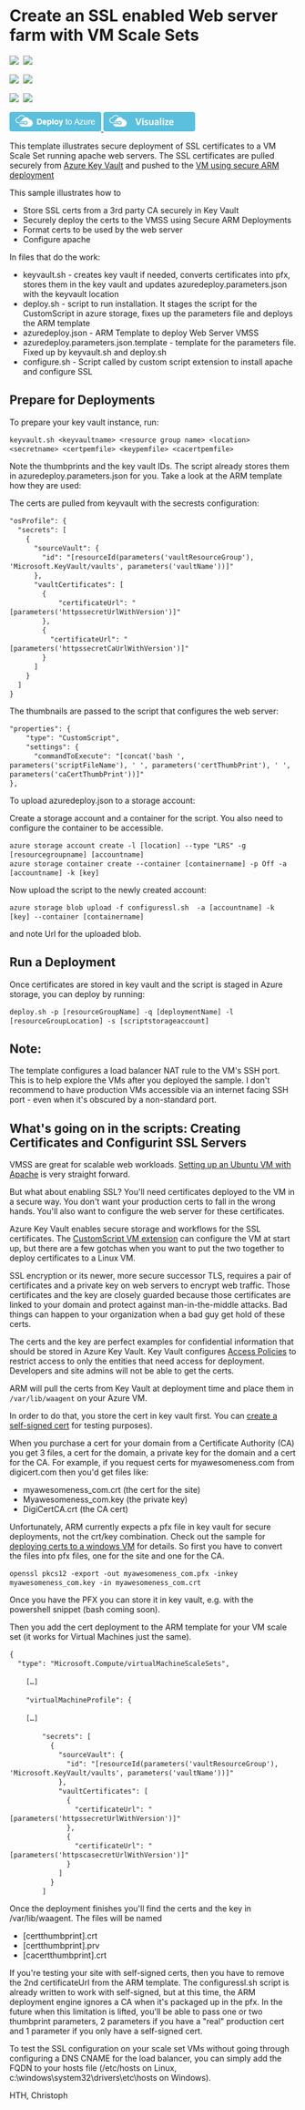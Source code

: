 # Create an SSL enabled Web server farm with VM Scale Sets

<IMG SRC="https://azbotstorage.blob.core.windows.net/badges/201-vmss-ubuntu-web-ssl/PublicLastTestDate.svg" />&nbsp;
<IMG SRC="https://azbotstorage.blob.core.windows.net/badges/201-vmss-ubuntu-web-ssl/PublicDeployment.svg" />&nbsp;

<IMG SRC="https://azbotstorage.blob.core.windows.net/badges/201-vmss-ubuntu-web-ssl/FairfaxLastTestDate.svg" />&nbsp;
<IMG SRC="https://azbotstorage.blob.core.windows.net/badges/201-vmss-ubuntu-web-ssl/FairfaxDeployment.svg" />&nbsp;

<IMG SRC="https://azbotstorage.blob.core.windows.net/badges/201-vmss-ubuntu-web-ssl/BestPracticeResult.svg" />&nbsp;
<IMG SRC="https://azbotstorage.blob.core.windows.net/badges/201-vmss-ubuntu-web-ssl/CredScanResult.svg" />&nbsp;

<a href="https://portal.azure.com/#create/Microsoft.Template/uri/https%3A%2F%2Fraw.githubusercontent.com%2FAzure%2Fazure-quickstart-templates%2Fmaster%2F100-STARTER-TEMPLATE-with-VALIDATION%2Fazuredeploy.json" target="_blank">
<img src="https://raw.githubusercontent.com/Azure/azure-quickstart-templates/master/1-CONTRIBUTION-GUIDE/images/deploytoazure.png"/>
</a>
<a href="http://armviz.io/#/?load=https%3A%2F%2Fraw.githubusercontent.com%2FAzure%2Fazure-quickstart-templates%2Fmaster%2F100-STARTER-TEMPLATE-with-VALIDATION%2Fazuredeploy.json" target="_blank">
<img src="https://raw.githubusercontent.com/Azure/azure-quickstart-templates/master/1-CONTRIBUTION-GUIDE/images/visualizebutton.png"/>
</a>

This template illustrates secure deployment of SSL certificates to a VM Scale Set
running apache web servers. The SSL certificates are pulled securely from [Azure 
Key Vault](https://azure.microsoft.com/en-us/services/key-vault/) and pushed to the [VM using secure ARM deployment](https://azure.microsoft.com/en-us/documentation/articles/resource-manager-keyvault-parameter/)

This sample illustrates how to
* Store SSL certs from a 3rd party CA securely in Key Vault
* Securely deploy the certs to the VMSS using Secure ARM Deployments
* Format certs to be used by the web server
* Configure apache

In files that do the work:

* keyvault.sh - creates key vault if needed, converts certificates into pfx, stores them in the key vault and updates azuredeploy.parameters.json with the keyvault location
* deploy.sh - script to run installation. It stages the script for the CustomScript in azure storage, fixes up the parameters file and deploys the ARM template
* azuredeploy.json - ARM Template to deploy Web Server VMSS
* azuredeploy.parameters.json.template - template for the parameters file. Fixed up by keyvault.sh and deploy.sh
* configure.sh - Script called by custom script extension to install apache and configure SSL 

## Prepare for Deployments
To prepare your key vault instance, run:
```
keyvault.sh <keyvaultname> <resource group name> <location> <secretname> <certpemfile> <keypemfile> <cacertpemfile>
```
Note the thumbprints and the key vault IDs. The script already stores them in azuredeploy.parameters.json for you. Take a look at the ARM template how they are used:

The certs are pulled from keyvault with the secrests configuration:
```
"osProfile": {
  "secrets": [
    {
      "sourceVault": {
        "id": "[resourceId(parameters('vaultResourceGroup'), 'Microsoft.KeyVault/vaults', parameters('vaultName'))]"
      },
      "vaultCertificates": [
        {
	        "certificateUrl": "[parameters('httpssecretUrlWithVersion')]"
        },
        {
          "certificateUrl": "[parameters('httpssecretCaUrlWithVersion')]"
        }
      ]
    }
  ]
}
```
The thumbnails are passed to the script that configures the web server:
```
"properties": {
    "type": "CustomScript",
    "settings": {
  	  "commandToExecute": "[concat('bash ', parameters('scriptFileName'), ' ', parameters('certThumbPrint'), ' ', parameters('caCertThumbPrint'))]"
},
```

To upload azuredeploy.json to a storage account:

Create a storage account and a container for the script. You also need to configure the container to be accessible.
```
azure storage account create -l [location] --type "LRS" -g [resourcegroupname] [accountname]
azure storage container create --container [containername] -p Off -a [accountname] -k [key]
```
Now upload the script to the newly created account:
```
azure storage blob upload -f configuressl.sh  -a [accountname] -k [key] --container [containername]
```
and note Url for the uploaded blob.

## Run a Deployment
Once certificates are stored in key vault and the script is staged in Azure storage, you can deploy by running:
```
deploy.sh -p [resourceGroupName] -q [deploymentName] -l [resourceGroupLocation] -s [scriptstorageaccount]
```
## Note: 
The template configures a load balancer NAT rule to the VM's SSH port. This is to help explore the VMs after you deployed the sample. I don't recommend to have production VMs accessible via an internet facing SSH port - even when it's obscured by a non-standard port.

## What's going on in the scripts: Creating Certificates and Configurint SSL Servers
VMSS are great for scalable web workloads. [Setting up an Ubuntu VM with Apache](https://help.ubuntu.com/lts/serverguide/httpd.html) is very straight forward. 

But what about enabling SSL? You'll need certificates deployed to the VM in a secure way. You don't want your production certs to fall in the wrong hands. You'll also want to configure the web server for these certificates.

Azure Key Vault enables secure storage and workflows for the SSL certificates. The [CustomScript VM extension](https://azure.microsoft.com/en-us/documentation/articles/virtual-machines-linux-classic-lamp-script/) can configure the VM at start up, but there are a few gotchas when you want to put the two together to deploy certificates to a Linux VM.

SSL encryption or its newer, more secure successor TLS, requires a pair of certificates and a private key on web servers to encrypt web traffic. Those certificates and the key are closely guarded because those certificates are linked to your domain and protect against man-in-the-middle attacks. Bad things can happen to your organization when a bad guy get hold of these certs.

The certs and the key are perfect examples for confidential information that should be stored in Azure Key Vault. Key Vault configures [Access Policies](https://msdn.microsoft.com/en-us/library/mt603625.aspx) to restrict access to only the entities that need access for deployment. Developers and site admins will not be able to get the certs.

ARM will pull the certs from Key Vault at deployment time and place them in `/var/lib/waagent` on your Azure VM. 

In order to do that, you store the cert in key vault first. You can [create a self-signed cert](https://www.sslshopper.com/article-how-to-create-a-self-signed-certificate.html) for testing purposes).

When you purchase a cert for your domain from a Certificate Authority (CA) you get 3 files, a cert for the domain, a private key for the domain and a cert for the CA. For example, if you request certs for myawesomeness.com from digicert.com then you'd get files like:

* myawesomeness_com.crt (the cert for the site) 
* Myawesomeness_com.key (the private key)
* DigiCertCA.crt (the CA cert)

Unfortunately, ARM currently expects a pfx file in key vault for secure deployments, not the crt/key combination. Check out the sample for [deploying certs to a windows VM](https://blogs.technet.microsoft.com/kv/2015/07/14/deploy-certificates-to-vms-from-customer-managed-key-vault/) for details. So first you have to convert the files into pfx files, one for the site and one for the CA.

```
openssl pkcs12 -export -out myawesomeness_com.pfx -inkey myawesomeness_com.key -in myawesomeness_com.crt 
```
Once you have the PFX you can store it in key vault, e.g. with the powershell snippet (bash coming soon). 

Then you add the cert deployment to the ARM template for your VM scale set (it works for Virtual Machines just the same).

```
{
  "type": "Microsoft.Compute/virtualMachineScaleSets",
  
    […]

    "virtualMachineProfile": {

    […]

        "secrets": [
          {
            "sourceVault": {
              "id": "[resourceId(parameters('vaultResourceGroup'), 'Microsoft.KeyVault/vaults', parameters('vaultName'))]"
            },
            "vaultCertificates": [
              {
                "certificateUrl": "[parameters('httpssecretUrlWithVersion')]"
              },
              {
                "certificateUrl": "[parameters('httpscasecretUrlWithVersion')]"
              }
            ]
          }
        ]
```


Once the deployment finishes you'll find the certs and the key in /var/lib/waagent. The files will be named 

* [certthumbprint].crt
* [certthumbprint].prv
* [cacertthumbprint].crt

If you're testing your site with self-signed certs, then you have to remove the 2nd certificateUrl from the ARM template. The configuressl.sh script is already written to work with self-signed, but at this time, the ARM deployment engine ignores a CA  when it's packaged up in the pfx. In the future when this limitation is lifted, you'll be able to pass one or two thumbprint parameters, 2 parameters if you have a "real" production cert and 1 parameter if you only have a self-signed cert.

To test the SSL configuration on your scale set VMs without going through configuring a DNS CNAME for the load balancer, you can simply add the FQDN to your hosts file (/etc/hosts on Linux, c:\windows\system32\drivers\etc\hosts on Windows).

HTH,
Christoph

